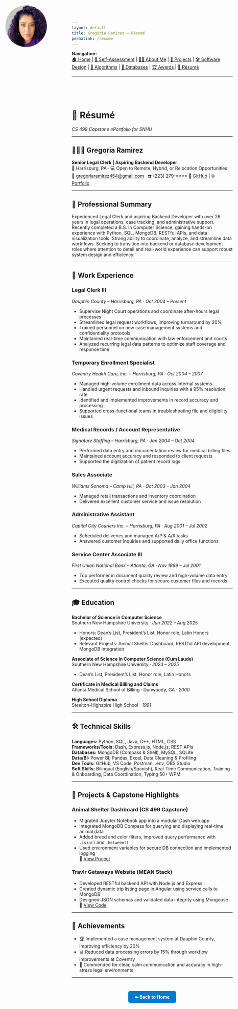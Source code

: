 ```yaml
---
layout: default
title: Gregoria Ramirez – Résumé
permalink: /resume
---
```


**Navigation:**  
[🏠 Home](index.md) | [📝 Self-Assessment](self-assessment.md) | [🙋‍♀️ About Me](about.md) | [📂 Projects](projects.md) | [🛠️ Software Design](artifact-software.md) | [🧠 Algorithms](artifact-algorithms.md) | [💾 Databases](artifact-databases.md) | [🏆 Awards](awards.md) | [📄 Résumé](resume.md)

---

<style>
  .top-left-photo {
    position: absolute;
    top: 20px;
    left: 20px;
    width: 130px;
    height: 130px;
    border-radius: 50%;
    z-index: 1000;
  }

  .top-space {
    padding-top: 50px;
  }
</style>

<img src="/assets/myphoto.jpg" alt="Gregoria Ramirez headshot" class="top-left-photo">
<div class="top-space"></div>

# 📄 Résumé  
_CS 499 Capstone ePortfolio for SNHU_

---

## 👩🏽‍💼 Gregoria Ramirez  
**Senior Legal Clerk | Aspiring Backend Developer**  
📍 Harrisburg, PA · 💻 Open to Remote, Hybrid, or Relocation Opportunities  
📧 gregoriaramirez454@gmail.com · ☎️ (223) 279-\*\*\*\*
🔗 [GitHub](https://github.com/GregoriaRamirez) | 🌐 [Portfolio](https://gregoriaramirez.github.io/)

---

## 🧩 Professional Summary

Experienced Legal Clerk and aspiring Backend Developer with over 26 years in legal operations, case tracking, and administrative support. Recently completed a B.S. in Computer Science, gaining hands-on experience with Python, SQL, MongoDB, RESTful APIs, and data visualization tools. Strong ability to coordinate, analyze, and streamline data workflows. Seeking to transition into backend or database development roles where attention to detail and real-world experience can support robust system design and efficiency.

---

## 💼 Work Experience

### **Legal Clerk III**  
*Dauphin County – Harrisburg, PA · Oct 2004 – Present*  
- Supervise Night Court operations and coordinate after-hours legal processes  
- Streamlined legal request workflows, improving turnaround by 20%  
- Trained personnel on new case management systems and confidentiality protocols  
- Maintained real-time communication with law enforcement and courts  
- Analyzed recurring legal data patterns to optimize staff coverage and response time

### **Temporary Enrollment Specialist**  
*Coventry Health Care, Inc. – Harrisburg, PA · Oct 2004 – 2007*  
- Managed high-volume enrollment data across internal systems  
- Handled urgent requests and inbound inquiries with a 95% resolution rate  
- Identified and implemented improvements in record accuracy and processing  
- Supported cross-functional teams in troubleshooting file and eligibility issues

### **Medical Records / Account Representative**  
*Signature Staffing – Harrisburg, PA · Jan 2004 – Oct 2004*  
- Performed data entry and documentation review for medical billing files  
- Maintained account accuracy and responded to client requests  
- Supported the digitization of patient record logs

### **Sales Associate**  
*Williams Sonoma – Camp Hill, PA · Oct 2003 – Jan 2004*  
- Managed retail transactions and inventory coordination  
- Delivered excellent customer service and issue resolution

### **Administrative Assistant**  
*Capital City Couriers Inc. – Harrisburg, PA · Aug 2001 – Jul 2002*  
- Scheduled deliveries and managed A/P & A/R tasks  
- Answered customer inquiries and supported daily office functions

### **Service Center Associate III**  
*First Union National Bank – Atlanta, GA · Nov 1999 – Jul 2001*  
- Top performer in document quality review and high-volume data entry  
- Executed quality control checks for secure customer files and records

---

## 🎓 Education

**Bachelor of Science in Computer Science**  
Southern New Hampshire University · *Jun 2022 – Aug 2025*  
- Honors: Dean’s List, President’s List, Honor role, Latin Honors (expected)  
- Relevant Projects: Animal Shelter Dashboard, RESTful API development, MongoDB integration

**Associate of Science in Computer Science (Cum Laude)**  
Southern New Hampshire University · *2023 – 2025*  
- Dean’s List, President’s List, Honor role, Latin Honors

**Certificate in Medical Billing and Claims**  
Atlanta Medical School of Billing · Dunwoody, GA · *2000*

**High School Diploma**  
Steelton-Highspire High School · *1991*

---

## 🛠️ Technical Skills

**Languages:** Python, SQL, Java, C++, HTML, CSS  
**Frameworks/Tools:** Dash, Express.js, Node.js, REST APIs  
**Databases:** MongoDB (Compass & Shell), MySQL, SQLite  
**Data/BI:** Power BI, Pandas, Excel, Data Cleaning & Profiling  
**Dev Tools:** GitHub, VS Code, Postman, .env, OBS Studio  
**Soft Skills:** Bilingual (English/Spanish), Real-Time Communication, Training & Onboarding, Data Coordination, Typing 50+ WPM

---

## 🚀 Projects & Capstone Highlights

### **Animal Shelter Dashboard (CS 499 Capstone)**  
- Migrated Jupyter Notebook app into a modular Dash web app  
- Integrated MongoDB Compass for querying and displaying real-time animal data  
- Added breed and color filters, improved query performance with `.isin()` and `.between()`  
- Used environment variables for secure DB connection and implemented logging  
🔗 [View Project](https://gregoriaramirez.github.io/)

### **Travlr Getaways Website (MEAN Stack)**  
- Developed RESTful backend API with Node.js and Express  
- Created dynamic trip listing page in Angular using service calls to MongoDB  
- Designed JSON schemas and validated data integrity using Mongoose  
🔗 [View Code](https://github.com/GregoriaRamirez/CS465-Full-Stack-Dev-I)

---

## 🏅 Achievements

- 🏆 Implemented a case management system at Dauphin County, improving efficiency by 20%  
- 📊 Reduced data processing errors by 15% through workflow improvements at Coventry  
- 📣 Commended for clear, calm communication and accuracy in high-stress legal environments  

---

<div style="text-align: center; margin-top: 3em;">
  <a href="/" style="
    display: inline-block;
    padding: 10px 20px;
    background-color: #007acc;
    color: white;
    border-radius: 6px;
    text-decoration: none;
    font-weight: bold;
    box-shadow: 0 2px 4px rgba(0,0,0,0.1);
  ">⬅ Back to Home</a>
</div>
